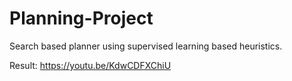 # Planning-Project
Search based planner using supervised learning based heuristics.

Result: https://youtu.be/KdwCDFXChiU
